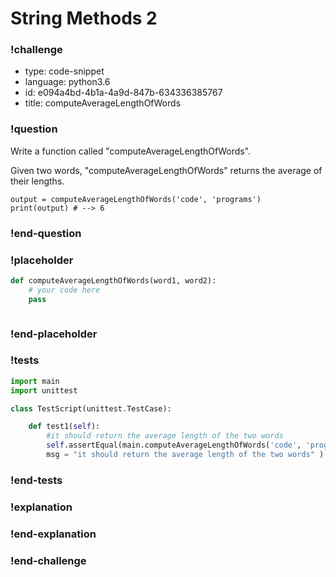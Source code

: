 # String Methods 2

### !challenge

* type: code-snippet
* language: python3.6
* id: e094a4bd-4b1a-4a9d-847b-634336385767
* title: computeAverageLengthOfWords

### !question

Write a function called "computeAverageLengthOfWords".

Given two words, "computeAverageLengthOfWords" returns the average of their lengths.

```
output = computeAverageLengthOfWords('code', 'programs')
print(output) # --> 6
```

### !end-question

### !placeholder

```python
def computeAverageLengthOfWords(word1, word2):
    # your code here
    pass



```

### !end-placeholder

### !tests

```python
import main
import unittest

class TestScript(unittest.TestCase):

    def test1(self):
        #it should return the average length of the two words
        self.assertEqual(main.computeAverageLengthOfWords('code', 'programs'), 6,
        msg = "it should return the average length of the two words" )


```

### !end-tests

### !explanation

### !end-explanation

### !end-challenge
